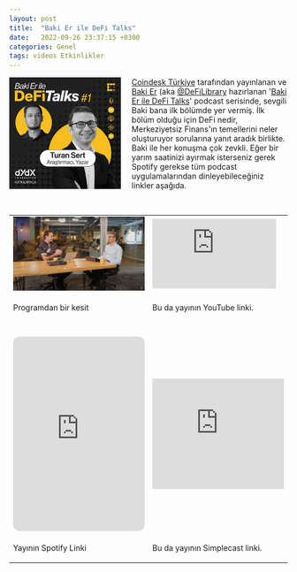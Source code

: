 ```yaml
---
layout: post
title:  "Baki Er ile DeFi Talks"
date:   2022-09-26 23:37:15 +0300
categories: Genel
tags: videos Etkinlikler
---
```


<img align="left" src="/assets/defitalks-podcast-1.jpg" style="width:40%; padding-right:20px"> [Coindesk Türkiye](https://www.coindeskturkiye.com/) tarafından yayınlanan ve [Baki Er](https://twitter.com/0xbaki) (aka [@DeFiLibrary](https://twitter.com/LibraryDefi) hazırlanan '[Baki Er ile DeFi Talks](https://www.coindeskturkiye.com/podcast/defitalks)' podcast serisinde, sevgili Baki bana ilk bölümde yer vermiş. İlk bölüm olduğu için DeFi nedir, Merkeziyetsiz Finans'ın temellerini neler oluşturuyor sorularına yanıt aradık birlikte. Baki ile her konuşma çok zevkli. Eğer bir yarım saatinizi ayırmak isterseniz gerek Spotify gerekse tüm podcast uygulamalarından dinleyebileceğiniz linkler aşağıda. 




&nbsp;


<table><tr><td style="width:50%">
<img src="/assets/coindesk_dao_talks.jpg">
</td>
<td style="width:50%">
<iframe width="224" height="126" src="https://www.youtube.com/embed/UYPRILkoCBc" frameborder="0" allowfullscreen></iframe></td></tr>
<tr><td style="width:50%; vertical-align:top">
<p>
Programdan bir kesit  
</p></td>
<td style="width:50%; vertical-align:top">
<p>Bu da yayının YouTube linki.</p>
</td></tr> 


  <tr><td style="width:50%">
</td>
<td style="width:50%">
<tr><td style="width:50%; vertical-align:top">
<p>
</p></td>
<td style="width:50%; vertical-align:top">
</td></tr> 
  
<tr><td style="width:50%">
<iframe style="border-radius:12px" src="https://open.spotify.com/embed/episode/4gSOZtNNe8hqDbzH1Ea5VA?utm_source=generator" width="100%" height="352" frameBorder="0" allowfullscreen="" allow="autoplay; clipboard-write; encrypted-media; fullscreen; picture-in-picture" loading="lazy"></iframe>
</td>
<td style="width:50%">
<iframe height="200px" width="100%" frameborder="no" scrolling="no" seamless src="https://player.simplecast.com/22f845be-a3dd-499d-bf3c-e3e22313d876?dark=false"></iframe></iframe></td>
<tr><td style="width:50%; vertical-align:top">
<p>
Yayının Spotify Linki
</p></td>
<td style="width:50%; vertical-align:top">
<p>Bu da yayının Simplecast linki.</p>
</td></tr> 
</table>
